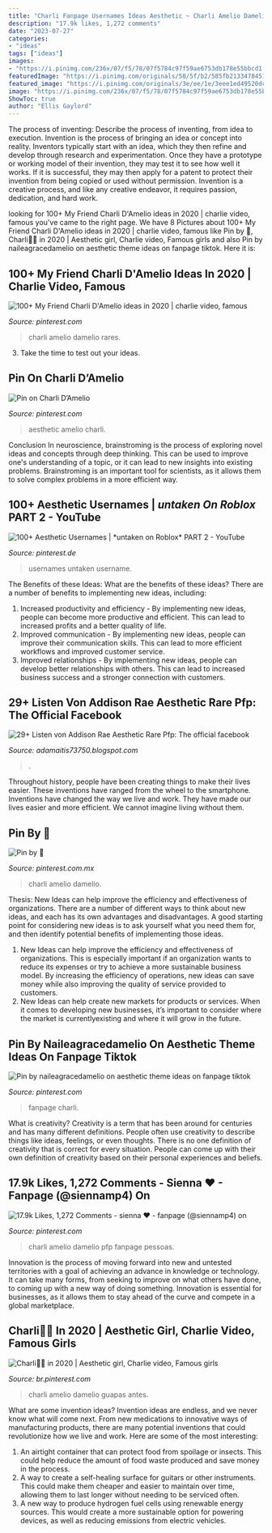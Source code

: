 ```yaml
---
title: "Charli Fanpage Usernames Ideas Aesthetic ~ Charli Amelio Damelio Rares"
description: "17.9k likes, 1,272 comments"
date: "2023-07-27"
categories:
- "ideas"
tags: ["ideas"]
images:
- "https://i.pinimg.com/236x/07/f5/78/07f5784c97f59ae6753db178e55bbcd1.jpg"
featuredImage: "https://i.pinimg.com/originals/58/5f/b2/585fb2133478451cd7ef19e0709141bd.jpg"
featured_image: "https://i.pinimg.com/originals/3e/ee/1e/3eee1ed49520dc4b0baa43d0ccab2207.jpg"
image: "https://i.pinimg.com/236x/07/f5/78/07f5784c97f59ae6753db178e55bbcd1.jpg"
ShowToc: true
author: "Ellis Gaylord"
---
```



The process of inventing: Describe the process of inventing, from idea to execution.
Invention is the process of bringing an idea or concept into reality. Inventors typically start with an idea, which they then refine and develop through research and experimentation. Once they have a prototype or working model of their invention, they may test it to see how well it works. If it is successful, they may then apply for a patent to protect their invention from being copied or used without permission. Invention is a creative process, and like any creative endeavor, it requires passion, dedication, and hard work.

	

		
looking for 100+ My Friend Charli D&#039;Amelio ideas in 2020 | charlie video, famous you've came to the right page. We have 8 Pictures about 100+ My Friend Charli D&#039;Amelio ideas in 2020 | charlie video, famous like Pin by 🦁, Charli👑🤍 in 2020 | Aesthetic girl, Charlie video, Famous girls and also Pin by naileagracedamelio on aesthetic theme ideas on fanpage tiktok. Here it is:
		
    
## 100+ My Friend Charli D&#039;Amelio Ideas In 2020 | Charlie Video, Famous

<img loading=lazy src="https://i.pinimg.com/236x/07/f5/78/07f5784c97f59ae6753db178e55bbcd1.jpg" onerror="this.onerror=null;this.src='https://tse2.mm.bing.net/th?id=OIP.brJuJKNt_NQfXQOKy-02vAAAAA&amp;pid=15.1';" alt="100+ My Friend Charli D&#039;Amelio ideas in 2020 | charlie video, famous">

_Source: pinterest.com_

>charli amelio damelio rares. 

	

3. Take the time to test out your ideas.

    
## Pin On Charli D’Amelio

<img loading=lazy src="https://i.pinimg.com/originals/3e/ee/1e/3eee1ed49520dc4b0baa43d0ccab2207.jpg" onerror="this.onerror=null;this.src='https://tse3.mm.bing.net/th?id=OIP.44OPowL2ijBserq3GIuYcAHaJJ&amp;pid=15.1';" alt="Pin on Charli D’Amelio">

_Source: pinterest.com_

>aesthetic amelio charli. 

	

Conclusion
In neuroscience, brainstroming is the process of exploring novel ideas and concepts through deep thinking. This can be used to improve one's understanding of a topic, or it can lead to new insights into existing problems. Brainstroming is an important tool for scientists, as it allows them to solve complex problems in a more efficient way.

    
## 100+ Aesthetic Usernames | *untaken On Roblox* PART 2 - YouTube

<img loading=lazy src="https://i.pinimg.com/736x/94/5d/5a/945d5a62493b7c8eabd1d6ef77160960.jpg" onerror="this.onerror=null;this.src='https://tse4.mm.bing.net/th?id=OIP.Vz0-fPJimWAuV7A9e7WH-QHaFj&amp;pid=15.1';" alt="100+ Aesthetic Usernames | *untaken on Roblox* PART 2 - YouTube">

_Source: pinterest.de_

>usernames untaken username. 

	

The Benefits of these Ideas: What are the benefits of these ideas?
There are a number of benefits to implementing new ideas, including: 
1. Increased productivity and efficiency - By implementing new ideas, people can become more productive and efficient. This can lead to increased profits and a better quality of life. 
2. Improved communication - By implementing new ideas, people can improve their communication skills. This can lead to more efficient workflows and improved customer service. 
3. Improved relationships - By implementing new ideas, people can develop better relationships with others. This can lead to increased business success and a stronger connection with customers.

    
## 29+ Listen Von Addison Rae Aesthetic Rare Pfp: The Official Facebook

<img loading=lazy src="https://i.pinimg.com/736x/68/1d/47/681d479423f0bee722d2fe6ac36e8fb9.jpg" onerror="this.onerror=null;this.src='https://tse2.mm.bing.net/th?id=OIP.z3ZaBZPehFOy2mc--ATToQHaNK&amp;pid=15.1';" alt="29+ Listen von Addison Rae Aesthetic Rare Pfp: The official facebook">

_Source: adamaitis73750.blogspot.com_

>. 

	

Throughout history, people have been creating things to make their lives easier. These inventions have ranged from the wheel to the smartphone. Inventions have changed the way we live and work. They have made our lives easier and more efficient. We cannot imagine living without them.

    
## Pin By 🦁

<img loading=lazy src="https://i.pinimg.com/originals/ee/09/1a/ee091afe1c1190f0c85e73baea38b25b.jpg" onerror="this.onerror=null;this.src='https://tse2.mm.bing.net/th?id=OIP.BtJIbT8cLsRAeDWo1j7jMwHaJP&amp;pid=15.1';" alt="Pin by 🦁">

_Source: pinterest.com.mx_

>charli amelio damelio. 

	

Thesis:
New Ideas can help improve the efficiency and effectiveness of organizations.
There are a number of different ways to think about new ideas, and each has its own advantages and disadvantages. A good starting point for considering new ideas is to ask yourself what you need them for, and then identify potential benefits of implementing those ideas.
1) New Ideas can help improve the efficiency and effectiveness of organizations.  This is especially important if an organization wants to reduce its expenses or try to achieve a more sustainable business model. By increasing the efficiency of operations, new ideas can save money while also improving the quality of service provided to customers. 
2) New Ideas can help create new markets for products or services. When it comes to developing new businesses, it’s important to consider where the market is currentlyexisting and where it will grow in the future.

    
## Pin By Naileagracedamelio On Aesthetic Theme Ideas On Fanpage Tiktok

<img loading=lazy src="https://i.pinimg.com/236x/2b/03/0e/2b030e419c6cecb06438fbaefee4467a.jpg?nii=t" onerror="this.onerror=null;this.src='https://tse1.mm.bing.net/th?id=OIP.Jqn3WJm45kbG4GiUVvQ2ngAAAA&amp;pid=15.1';" alt="Pin by naileagracedamelio on aesthetic theme ideas on fanpage tiktok">

_Source: pinterest.com_

>fanpage charli. 

	

What is creativity?
Creativity is a term that has been around for centuries and has many different definitions. People often use creativity to describe things like ideas, feelings, or even thoughts. There is no one definition of creativity that is correct for every situation. People can come up with their own definition of creativity based on their personal experiences and beliefs.

    
## 17.9k Likes, 1,272 Comments - Sienna ♥ - Fanpage (@siennamp4) On

<img loading=lazy src="https://i.pinimg.com/originals/3e/76/d5/3e76d51f6eab75d8ab08090983550ed3.jpg" onerror="this.onerror=null;this.src='https://tse3.mm.bing.net/th?id=OIP.TTHxK-2EVx2qqmnm_AxZwwHaHa&amp;pid=15.1';" alt="17.9k Likes, 1,272 Comments - sienna ♥ - fanpage (@siennamp4) on">

_Source: pinterest.com_

>charli amelio damelio pfp fanpage pessoas. 

	

Innovation is the process of moving forward into new and untested territories with a goal of achieving an advance in knowledge or technology. It can take many forms, from seeking to improve on what others have done, to coming up with a new way of doing something. Innovation is essential for businesses, as it allows them to stay ahead of the curve and compete in a global marketplace.

    
## Charli👑🤍 In 2020 | Aesthetic Girl, Charlie Video, Famous Girls

<img loading=lazy src="https://i.pinimg.com/originals/58/5f/b2/585fb2133478451cd7ef19e0709141bd.jpg" onerror="this.onerror=null;this.src='https://tse2.mm.bing.net/th?id=OIP.kD3EBDVcuNf3xFDx6mG_lwHaHS&amp;pid=15.1';" alt="Charli👑🤍 in 2020 | Aesthetic girl, Charlie video, Famous girls">

_Source: br.pinterest.com_

>charli amelio damelio guapas antes. 

	

What are some invention ideas?
Invention ideas are endless, and we never know what will come next. From new medications to innovative ways of manufacturing products, there are many potential inventions that could revolutionize how we live and work. Here are some of the most interesting: 
1. An airtight container that can protect food from spoilage or insects. This could help reduce the amount of food waste produced and save money in the process. 
2. A way to create a self-healing surface for guitars or other instruments. This could make them cheaper and easier to maintain over time, allowing them to last longer without needing to be serviced often. 
3. A new way to produce hydrogen fuel cells using renewable energy sources. This would create a more sustainable option for powering devices, as well as reducing emissions from electric vehicles. 

